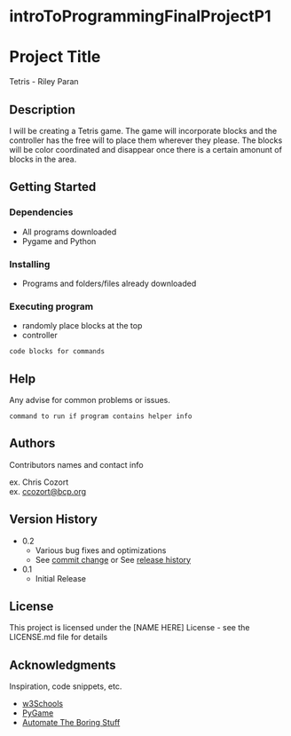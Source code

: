# introToProgrammingFinalProjectP1
# Project Title

Tetris - Riley Paran 
## Description

I will be creating a Tetris game. The game will incorporate blocks and the controller has the free will to place them wherever they please. The blocks will be color coordinated and disappear once there is a certain amonunt of blocks in the area. 

## Getting Started

### Dependencies

* All programs downloaded 
* Pygame and Python 

### Installing

* Programs and folders/files already downloaded 

### Executing program

* randomly place blocks at the top
* controller 
```
code blocks for commands
```

## Help

Any advise for common problems or issues.
```
command to run if program contains helper info
```

## Authors

Contributors names and contact info

ex. Chris Cozort  
ex. ccozort@bcp.org

## Version History

* 0.2
    * Various bug fixes and optimizations
    * See [commit change]() or See [release history]()
* 0.1
    * Initial Release

## License

This project is licensed under the [NAME HERE] License - see the LICENSE.md file for details

## Acknowledgments

Inspiration, code snippets, etc.
* [w3Schools](https://www.w3schools.com/python/default.asp)
* [PyGame](https://www.pygame.org/docs/)
* [Automate The Boring Stuff](https://automatetheboringstuff.com/)